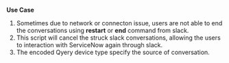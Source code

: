 **Use Case**
1. Sometimes due to network or connecton issue, users are not able to end the conversations using **restart** or **end** command from slack.
2. This script will cancel the struck slack conversations, allowing the users to interaction with ServiceNow again through slack.
3. The encoded Qyery device type specify the source of conversation.
